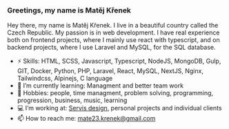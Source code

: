 ### Greetings, my name is Matěj Křenek

Hey there, my name is Matěj Křenek. I live in a beautiful country called the Czech Republic. My passion is in web development. I have real experience both on frontend projects, where I mainly use react with typescript, and on backend projects, where I use Laravel and MySQL, for the SQL database.

- ⚡ Skills: HTML, SCSS, Javascript, Typescript, NodeJS, MongoDB, Gulp, GIT, Docker, Python, PHP, Laravel, React, MySQL, NextJS, Nginx, Tailwindcss, Alpinejs, C language
- 🌱 I’m currently learning: Managment and better team work
- 🐴 Hobbies: people, time managment, problem solving, programming, progression, business, music, learning
- 💻 I’m working at: [Servis design](https://www.servis-design.cz/), personal projects and individual clients
- 📫 How to reach me: [mate23.krenek@gmail.com](mailto:mate23.krenek@gmail.com)




